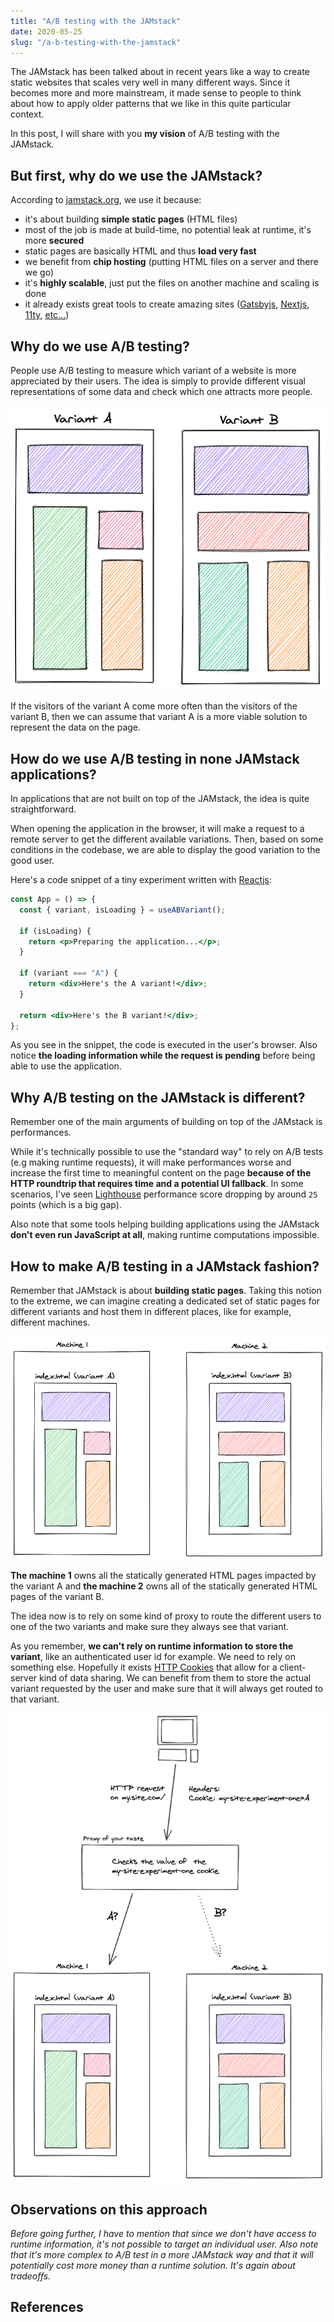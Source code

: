 ```yaml
---
title: "A/B testing with the JAMstack"
date: 2020-05-25
slug: "/a-b-testing-with-the-jamstack"
---
```


The JAMstack has been talked about in recent years like a way to create static websites that scales very well in many different ways.
Since it becomes more and more mainstream, it made sense to people to think about how to apply older patterns that we like in this
quite particular context.

In this post, I will share with you **my vision** of A/B testing with the JAMstack.

## But first, why do we use the JAMstack?

According to [jamstack.org](https://jamstack.org/), we use it because:

- it's about building **simple static pages** (HTML files)
- most of the job is made at build-time, no potential leak at runtime, it's more **secured**
- static pages are basically HTML and thus **load very fast**
- we benefit from **chip hosting** (putting HTML files on a server and there we go)
- it's **highly scalable**, just put the files on another machine and scaling is done
- it already exists great tools to create amazing sites ([Gatsbyjs](https://www.gatsbyjs.com/), [Nextjs](https://nextjs.org/), [11ty](https://www.11ty.dev/), [etc...](https://jamstack.org/generators/))

## Why do we use A/B testing?

People use A/B testing to measure which variant of a website is more appreciated by their users. The idea is simply to provide different visual representations
of some data and check which one attracts more people.

![Visual representation of two different variants of an A/B tests](./ab-tests.png)

If the visitors of the variant A come more often than the visitors of the variant B, then we can assume that variant A is a more viable solution to represent the data on the page.

## How do we use A/B testing in none JAMstack applications?

In applications that are not built on top of the JAMstack, the idea is quite straightforward.

When opening the application in the browser, it will make a request to a remote server to get the different available variations. Then, based on some conditions in the codebase, we are able to display the good variation to the good user.

Here's a code snippet of a tiny experiment written with [Reactjs](https://reactjs.org/):

```jsx
const App = () => {
  const { variant, isLoading } = useABVariant();

  if (isLoading) {
    return <p>Preparing the application...</p>;
  }

  if (variant === "A") {
    return <div>Here's the A variant!</div>;
  }

  return <div>Here's the B variant!</div>;
};
```

As you see in the snippet, the code is executed in the user's browser. Also notice **the loading information while the request is pending** before being able to use the application.

## Why A/B testing on the JAMstack is different?

Remember one of the main arguments of building on top of the JAMstack is performances.

While it's technically possible to use the "standard way" to rely on A/B tests (e.g making runtime requests), it will make performances worse and increase the first time to meaningful content on the page **because of the HTTP roundtrip that requires time and a potential UI fallback**. In some scenarios, I've seen [Lighthouse](https://developers.google.com/web/tools/lighthouse) performance score dropping by around `25` points (which is a big gap).

Also note that some tools helping building applications using the JAMstack **don't even run JavaScript at all**, making runtime computations impossible.

## How to make A/B testing in a JAMstack fashion?

Remember that JAMstack is about **building static pages**. Taking this notion to the extreme, we can imagine creating a dedicated set of static pages for different variants and host them in different places, like for example, different machines.

![Visual representation of two machines hosting two different variants of an A/B test](./machine-ab.png)

**The machine 1** owns all the statically generated HTML pages impacted by the variant A and **the machine 2** owns all of the statically generated HTML pages of the variant B.

The idea now is to rely on some kind of proxy to route the different users to one of the two variants and make sure they always see that variant.

As you remember, **we can't rely on runtime information to store the variant**, like an authenticated user id for example. We need to rely on something else. Hopefully it exists [HTTP Cookies](https://developer.mozilla.org/en-US/docs/Web/HTTP/Cookies) that allow for a client-server kind of data sharing. We can benefit from them to store the actual variant requested by the user and make sure that it will always get routed to that variant.

![Visual representation of a proxy routing an HTTP request to the good machine for an A/B test](./cookie-ab.png)

## Observations on this approach

_Before going further, I have to mention that since we don't have access to runtime information, it's not possible to target an individual user. Also note that it's more complex to A/B test in a more JAMstack way and that it will potentially cost more money than a runtime solution. It's again about tradeoffs._

## References
